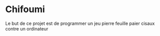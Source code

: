 # Chifoumi

Le but de ce projet est de programmer un jeu pierre feuille paier cisaux contre un ordinateur
